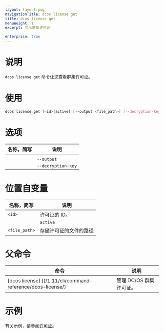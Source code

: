 ```yaml
---
layout: layout.pug
navigationTitle: dcos license get
title: dcos license get
menuWeight: 1
excerpt: 显示群集许可证

enterprise: true
---
```


# 说明
`dcos license get` 命令让您查看群集许可证。

# 使用

```bash
dcos license get [<id>|active] [--output <file_path>] [--decryption-key]
```

# 选项

| 名称，简写 | 说明 |
|---------|-------------|
|   |   |
| | `--output` | 将许可证存储在文件中。|
| | `--decryption-key` | 获取解密许可证审计记录的密钥。 |


# 位置自变量

| 名称，简写 | 说明 |
|---------|-------------|
| `<id> ` | 许可证的 ID。 |
| | `active` | 有效许可证。 |
| `<file_path>` | 存储许可证的文件的路径 |

# 父命令

| 命令 | 说明 |
|---------|-------------|
| [dcos license] ](/1.11/cli/command-reference/dcos-license/) | 管理 DC/OS 群集许可证。 |

# 示例
有关示例，请参阅[许可证](/1.11/administering-clusters/licenses/)。
